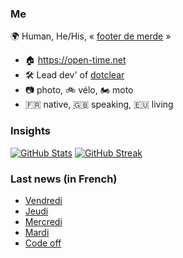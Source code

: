 ### Me

🌍 Human, He/His, « [footer de merde](https://open-time.net/post/2013/07/17/La-veritable-histoire-du-Footer-de-merde-) » 
* 🏠 https://open-time.net 
* 🛠️ Lead dev' of [dotclear](https://git.dotclear.org/dev/dotclear)
* 📷 photo, 🚲 vélo, 🏍️ moto 
* 🇫🇷 native, 🇬🇧 speaking, 🇪🇺 living

### Insights

[![GitHub Stats](https://github-readme-stats-sigma-five.vercel.app/api?username=franck-paul)](https://github.com/franck-paul)
[![GitHub Streak](https://github-readme-streak-stats.herokuapp.com?user=franck-paul)](https://git.io/streak-stats)

### Last news (in French)

<!-- BLOG-POST-LIST:START -->
- [Vendredi](https://open-time.net/post/2023/09/29/Vendredi)
- [Jeudi](https://open-time.net/post/2023/09/28/Jeudi)
- [Mercredi](https://open-time.net/post/2023/09/27/Mercredi)
- [Mardi](https://open-time.net/post/2023/09/26/Mardi)
- [Code off](https://open-time.net/post/2023/09/25/Code-off)
<!-- BLOG-POST-LIST:END -->
